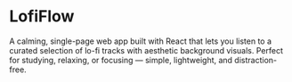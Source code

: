 # LofiFlow
A calming, single-page web app built with React that lets you listen to a curated selection of lo-fi tracks with aesthetic background visuals. Perfect for studying, relaxing, or focusing — simple, lightweight, and distraction-free.
